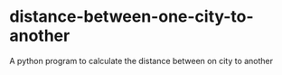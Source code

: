 # distance-between-one-city-to-another
A python program to calculate the distance between on city to another 
